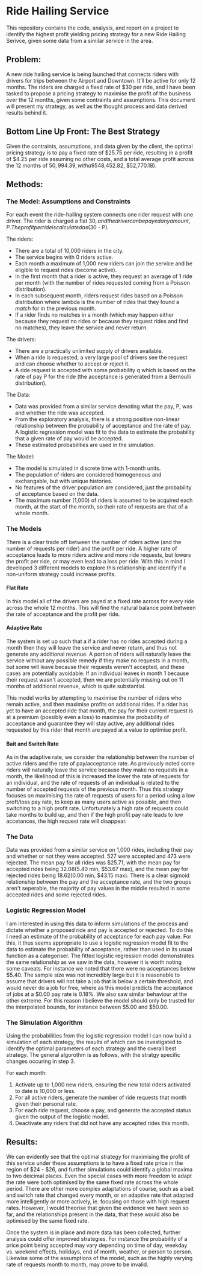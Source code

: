 # Ride Hailing Service

This repository contains the code, analysis, and report on a project to identify the highest profit yielding pricing strategy for a new Ride Hailing Serivce, given some data from a similar service in the area.


## Problem:

A new ride hailing service is being launched that connects riders with drivers for trips between the Airport and Downtown. It’ll be active for only 12 months. The riders are charged a fixed rate of $30 per ride, and I have been tasked to propose a pricing strategy to maximise the profit of the business over the 12 months, given some contraints and assumptions. This document will present my strategy, as well as the thought process and data derived results behind it.


## Bottom Line Up Front: The Best Strategy

Given the contraints, assumptions, and data given by the client, the optimal pricing strategy is to pay a fixed rate of $25.75 per ride, resulting in a profit of $4.25 per ride assuming no other costs, and a total average profit across the 12 months of $50,994.39, with a 95% confidence interval of ($48,452.82, $52,770.18).


## Methods:

### The Model: Assumptions and Constraints

For each event the ride-hailing system connects one rider request with one driver. The rider is charged a flat $30, and the driver can be payed any amount, P. The profit per ride is calculated as ($30 - P).

The riders:
- There are a total of 10,000 riders in the city.
- The service begins with 0 riders active.
- Each month a maximum of 1,000 new riders can join the service and be eligible to request rides (become active).
- In the first month that a rider is active, they request an average of 1 ride per month (with the number of rides requested coming from a Poisson distribution).
- In each subsequent month, riders request rides based on a Poisson distribution where lambda is the number of rides that they found a *match* for in the previous month.
- If a rider finds no matches in a month (which may happen either because they request no rides or because they request rides and find no matches), they leave the service and never return.

The drivers:
- There are a practically unlimited supply of drivers available.
- When a ride is requested, a very large pool of drivers see the request and can choose whether to accept or reject it.
- A ride request is accepted with some probability q which is based on the rate of pay P for the ride (the acceptance is generated from a Bernoulli distribution).

The Data:
- Data was provided from a similar service denoting what the pay, P, was and whether the ride was accepted.
- From the exploratory analysis, there is a strong positive non-linear relationship between the probability of acceptance and the rate of pay. A logistic regression model was fit to the data to estimate the probability that a given rate of pay would be accepted.
- These estimated probabilities are used in the simulation.

The Model:
- The model is simulated in discrete time with 1-month units.
- The population of riders are considered homogeneous and exchangable, but with unique histories. 
- No features of the driver population are considered, just the probability of acceptance based on the data.
- The maximum number (1,000) of riders is assumed to be acquired each month, at the start of the month, so their rate of requests are that of a whole month.

### The Models

There is a clear trade off between the number of riders active (and the number of requests per rider) and the profit per ride. A higher rate of acceptance leads to more riders active and more ride requests, but lowers the profit per ride, or may even lead to a loss per ride. With this in mind I developed 3 different models to explore this relationship and identify if a non-uniform strategy could increase profits.

#### Flat Rate

In this model all of the drivers are payed at a fixed rate across for every ride across the whole 12 months. This will find the natural balance point between the rate of acceptance and the profit per ride.

#### Adaptive Rate

The system is set up such that a if a rider has no rides accepted during a month then they will leave the service and never return, and thus not generate any additional revenue. A portion of riders will naturally leave the service without any possible remedy if they make no requests in a month, but some will leave because their requests weren't accepted, and these cases are potentially avoidable. If an individual leaves in month 1 because their request wasn't accepted, then we are potentially missing out on 11 months of additional revenue, which is quite substantial.

This model works by attempting to maximise the number of riders who remain active, and then maximise profits on additional rides. If a rider has yet to have an accepted ride that month, the pay for their current request is at a premium (possibly even a loss) to maximise the probability of acceptance and guarantee they will stay active, any additional rides requested by this rider that month are payed at a value to optimise profit.

#### Bait and Switch Rate

As in the adaptive rate, we consider the relationship between the number of active riders and the rate of pay/acceptance rate. As previously noted some riders will naturally leave the service because they make no requests in a month, the likelihood of this is increased the lower the rate of requests for an individual, and the rate of requests of an individual is related to the number of accepted requests of the previous month. Thus this strategy focuses on maximising the rate of requests of users for a period using a low proft/loss pay rate, to keep as many users active as possible, and then switching to a high profit rate. Unfortunately a high rate of requests could take months to build up, and then if the high profit pay rate leads to low accetances, the high request rate will disappear.

### The Data

Data was provided from a similar service on 1,000 rides, including their pay and whether or not they were accepted. 527 were accepted and 473 were rejected. The mean pay for all rides was $25.71, with the mean pay for accepted rides being $32.08 ($5.40 min, $53.67 max), and the mean pay for rejected rides being $18.62 ($0.00 min, $43.15 max). There is a clear sigmoid relationship between the pay and the acceptance rate, and the two groups aren't seperable, the majority of pay values in the middle resulted in some accepted rides and some rejected rides. 

### Logistic Regression Model

I am interested in using this data to inform simulations of the process and dictate whether a proposed ride and pay is accepted or rejected. To do this I need an estimate of the probability of acceptance for each pay value. For this, it thus seems appropriate to use a logistic regression model fit to the data to estimate the probability of acceptance, rather than used in its usual function as a categoriser. The fitted logistic regression model demonstrates the same relationship as we saw in the data, however it is worth noting some caveats. For instance we noted that there were no acceptances below $5.40. The sample size was not incredibly large but it is reasonable to assume that drivers will not take a job that is below a certain threshold, and would never do a job for free, where as this model predicts the acceptance of jobs at a $0.00 pay rate is 0.18%. We also saw similar behaviour at the other extreme. For this reason I believe the model should only be trusted for the interpolated bounds, for instance between $5.00 and $50.00. 

### The Simulation Algorithm

Using the probabilities from the logistic regression model I can now build a simulation of each strategy, the results of which can be investigated to identify the optimal parameters of each strategy and the overall best strategy. The general algorothm is as follows, with the stratgy specific changes occuring in step 3.

For each month:
1. Activate up to 1,000 new riders, ensuring the new total riders activated to date is 10,000 or less.
2. For all active riders, generate the number of ride requests that month given their personal rate.
3. For each ride request, choose a pay, and generate the accepted status given the output of the logistic model.
4. Deactivate any riders that did not have any accepted rides this month.


## Results:

We can evidently see that the optimal strategy for maximising the profit of this service under these assumptions is to have a fixed rate price in the region of $24 - $26, and further simulations could identify a global maxima to two deicimal places. Even the special cases with more freedom to adapt the rate were both optimised by the same fixed rate across the whole period. There are other more complex adaptations of course, such as a bait and switch rate that changed every month, or an adaptive rate that adapted more intelligently or more actively, ie. focusing on those with high request rates. However, I would theorise that given the evidence we have seen so far, and the relationships present in the data, that these would also be optimised by the same fixed rate.

Once the system is in place and more data has been collected, further analysis could offer improved strategies. For instance the probability of a price point being accepted may vary depending on time of day, weekday vs. weekend effects, holidays, end of month, weather, or person to person. Likewise some of the assumptions of the model, such as the highly varying rate of requests month to month, may prove to be invalid.